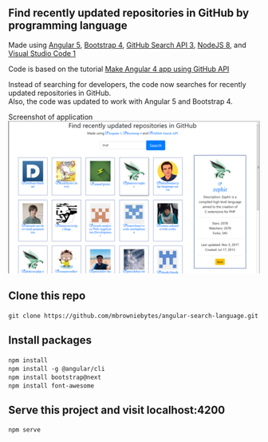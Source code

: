 ## Find recently updated repositories in GitHub by programming language

 Made using [Angular 5](https://angular.io/), [Bootstrap 4](https://getbootstrap.com/), [GitHub Search API 3](https://developer.github.com/v3/search/#search-repositories), [NodeJS 8](https://nodejs.org/en/), and [Visual Studio Code 1](https://code.visualstudio.com/)
 
 Code is based on the tutorial [Make Angular 4 app using GitHub API]( https://applyhead.com/angular-4-tutorial-make-angular-4-app-using-github-api/)
 
 Instead of searching for developers, the code now searches for recently updated repositories in GitHub.  
 Also, the code was updated to work with Angular 5 and Bootstrap 4.
 
 Screenshot of application
 ![Screenshot of application](screenshot.png)

 
 
## Clone this repo

`git clone https://github.com/mbrowniebytes/angular-search-language.git`

## Install packages

`npm install`  
`npm install -g @angular/cli`  
`npm install bootstrap@next`  
`npm install font-awesome`  

## Serve this project and visit localhost:4200

`npm serve`

